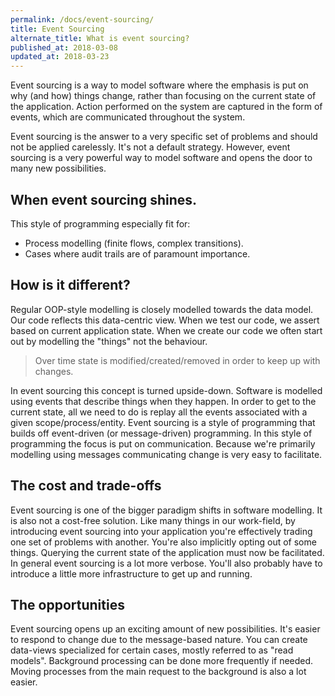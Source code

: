 ```yaml
---
permalink: /docs/event-sourcing/
title: Event Sourcing
alternate_title: What is event sourcing?
published_at: 2018-03-08
updated_at: 2018-03-23
---
```


Event sourcing is a way to model software where the emphasis is put
on why (and how) things change, rather than focusing on the current
state of the application. Action performed on the system are captured
in the form of events, which are communicated throughout the system.

Event sourcing is the answer to a very specific set of problems and
should not be applied carelessly. It's not a default strategy. However,
event sourcing is a very powerful way to model software and opens the
door to many new possibilities.

## When event sourcing shines.

This style of programming especially fit for:

* Process modelling (finite flows, complex transitions).
* Cases where audit trails are of paramount importance.

## How is it different?

Regular OOP-style modelling is closely modelled towards the data model.
Our code reflects this data-centric view. When we test our code, we
assert based on current application state. When we create our code
we often start out by modelling the "things" not the behaviour.

> Over time state is modified/created/removed in order to keep up with changes.

In event sourcing this concept is turned upside-down. Software is modelled 
using events that describe things when they happen. In order to get to the
current state, all we need to do is replay all the events associated
with a given scope/process/entity. Event sourcing is a style of programming
that builds off event-driven (or message-driven) programming. In this
style of programming the focus is put on communication. Because we're
primarily modelling using messages communicating change is very easy to
facilitate.

## The cost and trade-offs

Event sourcing is one of the bigger paradigm shifts in software modelling.
It is also not a cost-free solution. Like many things in our work-field,
by introducing event sourcing into your application you're effectively
trading one set of problems with another. You're also implicitly opting
out of some things. Querying the current state of the application must now
be facilitated. In general event sourcing is a lot more verbose. You'll
also probably have to introduce a little more infrastructure to get up
and running.

## The opportunities

Event sourcing opens up an exciting amount of new possibilities. It's easier
to respond to change due to the message-based nature. You can create data-views
specialized for certain cases, mostly referred to as "read models". Background
processing can be done more frequently if needed. Moving processes from the main
request to the background is also a lot easier.
